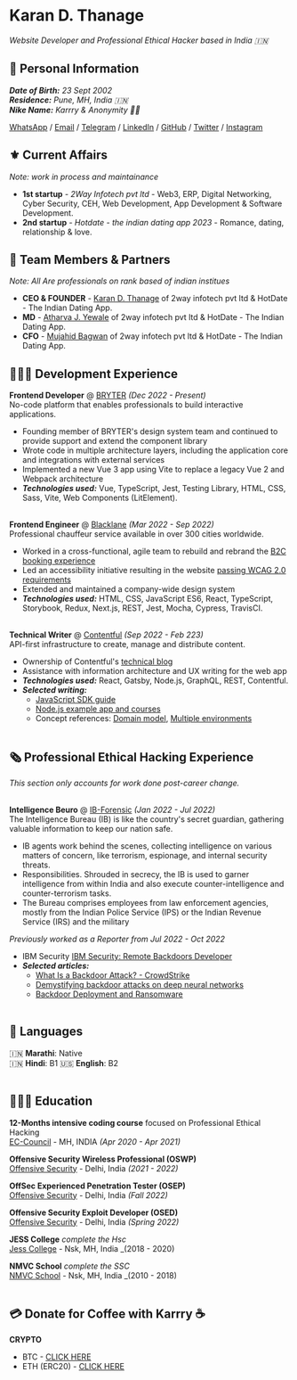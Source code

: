 # Karan D. Thanage

_Website Developer and Professional Ethical Hacker based in India 🇮🇳_ <br>

## 🔐 Personal Information
_**Date of Birth:** 23 Sept 2002_ <br>
_**Residence:** Pune, MH, India 🇮🇳_ <br>
_**Nike Name:** Karrry & Anonymity 👨‍💻_ <br>

[WhatsApp](https://wa.me/+917887970701) / [Email](mailto:Karanthange710@gmail.com) / [Telegram](https://t.me/infoanonymous) / [LinkedIn](https://www.linkedin.com/in/thenameiskarrry/) / [GitHub](https://github.com/2waytoceo/) / [Twitter](https://twitter.com/2waytoceo/) / [Instagram](https://instagram.com/1st.raw/)

## ⚜️ Current Affairs
_Note: work in process and maintainance_ <br>
  - **1st startup** - *2Way Infotech pvt ltd* - Web3, ERP, Digital Networking, Cyber Security, CEH, Web Development, App Development & Software Development.
  - **2nd startup** - *Hotdate - the indian dating app 2023* - Romance, dating, relationship & love.

## 💼 Team Members & Partners
_Note: All Are professionals on rank based of indian institues_
  - **CEO & FOUNDER**  - [Karan D. Thanage](https://in.linkedin.com/in/thenameiskarrry) of 2way infotech pvt ltd & HotDate - The Indian Dating App.
  - **MD**             - [Atharva J. Yewale](https://www.instagram.com/_anonymous_atharva/) of 2way infotech pvt ltd & HotDate - The Indian Dating App.
  - **CFO**            - [Mujahid Bagwan](https://www.instagram.com/BAGWAN_MUJAHID/) of 2way infotech pvt ltd & HotDate - The Indian Dating App.

## 👩🏼‍💻 Development Experience

**Frontend Developer** @ [BRYTER](https://bryter.com/) _(Dec 2022 - Present)_ <br>
No-code platform that enables professionals to build interactive applications.
  - Founding member of BRYTER's design system team and continued to provide support and extend the component library
  - Wrote code in multiple architecture layers, including the application core and integrations with external services
  - Implemented a new Vue 3 app using Vite to replace a legacy Vue 2 and Webpack architecture
  - **_Technologies used:_** Vue, TypeScript, Jest, Testing Library, HTML, CSS, Sass, Vite, Web Components (LitElement).
<br><br>


**Frontend Engineer** @ [Blacklane](https://www.blacklane.com/en) _(Mar 2022 - Sep 2022)_ <br>
Professional chauffeur service available in over 300 cities worldwide.
  - Worked in a cross-functional, agile team to rebuild and rebrand the [B2C booking experience](https://www.blacklane.com/en/)
  - Led an accessibility initiative resulting in the website [passing WCAG 2.0 requirements](https://www.blacklane.com/en/accessibility/)
  - Extended and maintained a company-wide design system
  - **_Technologies used:_** HTML, CSS, JavaScript ES6, React, TypeScript, Storybook, Redux, Next.js, REST, Jest, Mocha, Cypress, TravisCI.
  <br><br>

**Technical Writer** @ [Contentful](https://www.contentful.com/) _(Sep 2022 - Feb 223)_ <br>
API-first infrastructure to create, manage and distribute content.
  - Ownership of Contentful's [technical blog](https://www.contentful.com/blog/)
  - Assistance with information architecture and UX writing for the web app
  - **_Technologies used:_** React, Gatsby, Node.js, GraphQL, REST, Contentful.
  - **_Selected writing:_**
    - [JavaScript SDK guide](https://www.contentful.com/developers/docs/javascript/tutorials/using-js-cda-sdk/)
    - [Node.js example app and courses](https://the-example-app-nodejs.contentful.com/courses)
    - Concept references: [Domain model](https://www.contentful.com/developers/docs/concepts/domain-model/), [Multiple environments](https://www.contentful.com/developers/docs/concepts/multiple-environments/)
    <br><br>
    
## 🗞 Professional Ethical Hacking Experience

_This section only accounts for work done post-career change._
<br><br>

**Intelligence Beuro** @ [IB-Forensic](https://www.mha.gov.in/en/centralpoliceorganization/intelligence-bureau) _(Jan 2022 - Jul 2022)_ <br>
The Intelligence Bureau (IB) is like the country's secret guardian, gathering valuable information to keep our nation safe.
  - IB agents work behind the scenes, collecting intelligence on various matters of concern, like terrorism, espionage, and internal security threats.
  - Responsibilities. Shrouded in secrecy, the IB is used to garner intelligence from within India and also execute counter-intelligence and counter-terrorism tasks.
  - The Bureau comprises employees from law enforcement agencies, mostly from the Indian Police Service (IPS) or the Indian Revenue Service (IRS) and the military

_Previously worked as a Reporter from Jul 2022 - Oct 2022_ <br>
  - IBM Security [IBM Security: Remote Backdoors Developer](https://www.ibm.com/in-en)
  - **_Selected articles:_**
    - [What Is a Backdoor Attack? - CrowdStrike](https://www.crowdstrike.com/cybersecurity-101/attack-types/backdoor-attack/)
    - [Demystifying backdoor attacks on deep neural networks](https://research.ibm.com/publications/backdoor-smoothing-demystifying-backdoor-attacks-on-deep-neural-networks)
    - [Backdoor Deployment and Ransomware](https://securityintelligence.com/x-force/2023-x-force-threat-intelligence-index-report/)
<br><br>

## 💬 Languages

🇮🇳 **Marathi**: Native <br>
🇮🇳 **Hindi**: B1
🇺🇸 **English**: B2 
<br><br>

## 👩🏼‍🎓 Education

**12-Months intensive coding course** focused on Professional Ethical Hacking <br>
[EC-Council](https://www.eccouncil.org/train-certify/certified-ethical-hacker-ceh/) - MH, INDIA _(Apr 2020 - Apr 2021)_ <br>

**Offensive Security Wireless Professional (OSWP)**<br>
[Offensive Security](https://www.offsec.com/) - Delhi, India _(2021 - 2022)_

**OffSec Experienced Penetration Tester (OSEP)**<br>
[Offensive Security](https://www.offsec.com/) - Delhi, India _(Fall 2022)_

**Offensive Security Exploit Developer (OSED)**<br>
[Offensive Security](https://www.offsec.com/) - Delhi, India _(Spring 2022)_

**JESS College** _complete the Hsc_ <br>
[Jess College](https://mvp.edu.in/mvpsite/) - Nsk, MH, India _(2018 - 2020)

**NMVC School** _complete the SSC_ <br>
[NMVC School](https://entranceindia.com/city-institution-isk/nutan-madhyamik-vidhyalay-in-chitegaon-nashik/) - Nsk, MH, India _(2010 - 2018)
<br><br>

## 💳 Donate for Coffee with Karrry ☕
**CRYPTO**
  - BTC           -   [CLICK HERE](https://blockchair.com/bitcoin/address/bc1qg3tpurx3hk5qymsnudy8l54feyfxnhugwl9pjt)
  - ETH (ERC20)   -   [CLICK HERE](https://blockchair.com/ethereum/address/0xbc616dea8cb0695ce3719c9df4019702e2225067)
